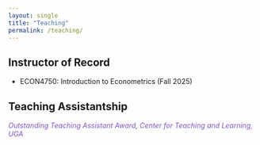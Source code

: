 ```yaml
---
layout: single
title: "Teaching"
permalink: /teaching/
---
```

## Instructor of Record
* ECON4750: Introduction to Econometrics (Fall 2025)

## Teaching Assistantship
<span style="color:#7e57c2;">_Outstanding Teaching Assistant Award, Center for Teaching and Learning, UGA_</span>
